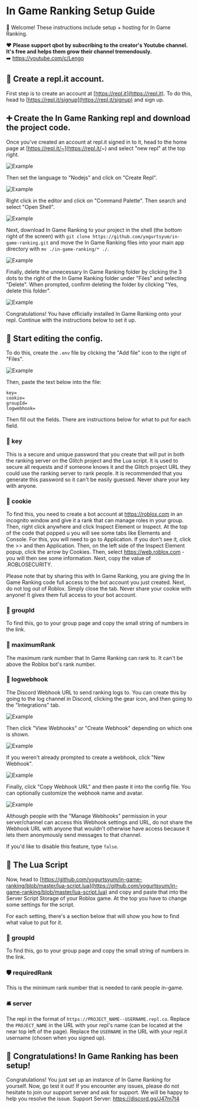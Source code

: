 # In Game Ranking Setup Guide
👋 Welcome! These instructions include setup + hosting for In Game Ranking.

❤️ **Please support qbot by subscribing to the creator's Youtube channel. It's free and helps them grow their channel tremendously.**   
➡️ https://youtube.com/c/Lengo

## 🌵 Create a repl.it account.
First step is to create an account at [https://repl.it](https://repl.it). To do this, head to [https://repl.it/signup](https://repl.it/signup) and sign up.

## ➕ Create the In Game Ranking repl and download the project code.
Once you've created an account at repl.it signed in to it, head to the home page at [https://repl.it/~](https://repl.it/~) and select "new repl" at the top right.

![Example](https://i.gyazo.com/6f69e635af6a4d778702a72e40548039.png)

Then set the language to "Nodejs" and click on "Create Repl".

![Example](https://i.gyazo.com/044630fb8d346bc4ae2a486430e7e031.gif)

Right click in the editor and click on "Command Palette". Then search and select "Open Shell".

![Example](https://i.gyazo.com/bdf5f8fc51237b01df9fbca76ecf4c28.gif)

Next, download In Game Ranking to your project in the shell (the bottom right of the screen) with `git clone https://github.com/yogurtsyum/in-game-ranking.git` and move the In Game Ranking files into your main app directory with `mv ./in-game-ranking/* ./`.

![Example](https://i.gyazo.com/6c85d57e77e9d33e2302d8f3c680a1f5.gif)

Finally, delete the unnecessary In Game Ranking folder by clicking the 3 dots to the right of the In Game Ranking folder under "Files" and selecting "Delete". When prompted, confirm deleting the folder by clicking "Yes, delete this folder".

![Example](https://i.gyazo.com/03659bd33b39e727f8c186e87f5fadbd.gif)

Congratulations! You have officially installed In Game Ranking onto your repl. Continue with the instructions below to set it up.

## 🚀 Start editing the config.
To do this, create the `.env` file by clicking the "Add file" icon to the right of "Files".

![Example](https://i.gyazo.com/3fe59b407d0121976b9dc536a7212ba5.gif)

Then, paste the text below into the file:

```
key=
cookie=
groupId=
logwebhook=
```

Then fill out the fields. There are instructions below for what to put for each field.

### 🔑 key
This is a secure and unique password that you create that will put in both the ranking server on the Glitch project and the Lua script. It is used to secure all requests and if someone knows it and the Glitch project URL they could use the ranking server to rank people. It is recommended that you generate this password so it can't be easily guessed. Never share your key with anyone.

### 🍪 cookie
To find this, you need to create a bot account at https://roblox.com in an incognito window and give it a rank that can manage roles in your group. Then, right click anywhere and click Inspect Element or Inspect. At the top of the code that popped u you will see some tabs like Elements and Console. For this, you will need to go to Application. If you don't see it, click the >> and then Application. Then, on the left side of the Inspect Element popup, click the arrow by Cookies. Then, select https://web.roblox.com - you will then see some information. Next, copy the value of .ROBLOSECURITY.

Please note that by sharing this with In Game Ranking, you are giving the In Game Ranking code full access to the bot account you just created. Next, do not log out of Roblox. Simply close the tab. Never share your cookie with anyone! It gives them full access to your bot account.

### 🍭 groupId
To find this, go to your group page and copy the small string of numbers in the link.

### 🔢 maximumRank
The maximum rank number that In Game Ranking can rank to. It can't be above the Roblox bot's rank number.

### 🔗 logwebhook
The Discord Webhook URL to send ranking logs to. You can create this by going to the log channel in Discord, clicking the gear icon, and then going to the "Integrations" tab.

![Example](https://i.gyazo.com/04cb5c17c8cdb5cbb845c44513e35d3d.png)

Then click "View Webhooks" or "Create Webhook" depending on which one is shown.

![Example](https://i.gyazo.com/8ce77fde7c616e97146c1a6299f57361.png)

If you weren't already prompted to create a webhook, click "New Webhook".

![Example](https://i.gyazo.com/9146f12b6df9e67272218ea8a0e5d69b.png)

Finally, click "Copy Webhook URL" and then paste it into the config file. You can optionally customize the webhook name and avatar.

![Example](https://i.gyazo.com/c9a5c145f89fb5cae73532166765e133.png)

Although people with the "Manage Webhooks" permission in your server/channel can access this Webhook settings and URL, do not share the Webhook URL with anyone that wouldn't otherwise have access because it lets them anonymously send messages to that channel.

If you'd like to disable this feature, type `false`.

## 📜 The Lua Script
Now, head to [https://github.com/yogurtsyum/in-game-ranking/blob/master/lua-script.lua](https://github.com/yogurtsyum/in-game-ranking/blob/master/lua-script.lua) and copy and paste that into the Server Script Storage of your Roblox game. At the top you have to change some settings for the script.

For each setting, there's a section below that will show you how to find what value to put for it.

### 🍭 groupId
To find this, go to your group page and copy the small string of numbers in the link.

### 🛡️ requiredRank
This is the minimum rank number that is needed to rank people in-game. 

### 🛎️ server
The repl in the format of `https://PROJECT_NAME--USERNAME.repl.co`. Replace the `PROJECT_NAME` in the URL with your repl's name (can be located at the near top left of the page). Replace the `USERNAME` in the URL with your repl.it username (chosen when you signed up).

## 🎉 Congratulations! In Game Ranking has been setup!
Congratulations! You just set up an instance of In Game Ranking for yourself. Now, go test it out! If you encounter any issues, please do not hesitate to join our support server and ask for support. We will be happy to help you resolve the issue.
Support Server: https://discord.gg/J47m7t4
